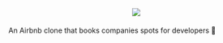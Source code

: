 <div align="center" style="margin-bottom: 20px">
  <img src="https://github.com/gabrielsanttana/aircnc/blob/master/mobile/assets/logo.png?raw=true)"/>
</div>

An Airbnb clone that books companies spots for developers 🏢
